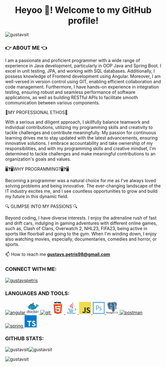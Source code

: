 <h1 align="center">Heyoo 👋! Welcome to my GitHub profile!</h1>
<p align="left"> <img src="https://komarev.com/ghpvc/?username=gustavsit&label=Profile%20views&color=0e75b6&style=flat" alt="gustavsit" /> </p>

<h3 align="left">👉 ABOUT ME 👈</h3>
<p>I am a passionate and proficient programmer with a wide range of experience in Java development, particularly in OOP Java and Spring Boot. I excel in unit testing, JPA, and working with SQL databases. Additionally, I possess knowledge of Frontend development using Angular. Moreover, I am well-versed in version control using GIT, enabling efficient collaboration and code management. Furthermore, I have hands-on experience in integration testing, ensuring robust and seamless performance of software applications, as well as building RESTful APIs to facilitate smooth communication between various components.</p>

🤝MY PROFESSIONAL ETHOS🤝 
<p>With a serious and diligent approach, I skillfully balance teamwork and individual contributions, utilizing my programming skills and creativity to tackle challenges and contribute meaningfully. My passion for continuous learning drives me to stay updated with the latest advancements, ensuring innovative solutions. I embrace accountability and take ownership of my responsibilities, and with my programming skills and creative mindset, I'm determined to tackle challenges and make meaningful contributions to an organization's goals and values.</p>

🖥️❓🖥️WHY PROGRAMMING?🖥️❓🖥️ 
<p>Becoming a programmer was a natural choice for me as I've always loved solving problems and being innovative. The ever-changing landscape of the IT industry excites me, and I see countless opportunities to grow and build my future in this dynamic field.</p>

🔍 GLIMPSE INTO MY PASSIONS 🔍
<p>Beyond coding, I have diverse interests. I enjoy the adrenaline rush of fast and drift cars, indulging in gaming adventures with different online games, such as, Clash of Clans, Overwatch 2, NHL23, FIFA23, being active in sports like floorball and going to the gym. When I'm winding down, I enjoy also watching movies, especially, documentaries, comedies and horror, or sports.</p>

📫 How to reach me **gustavs.petris98@gmail.com**

<h3 align="left">CONNECT WITH ME:</h3>
<p align="left">
<a href="https://linkedin.com/in/gustavspetris" target="blank"><img align="center" src="https://raw.githubusercontent.com/rahuldkjain/github-profile-readme-generator/master/src/images/icons/Social/linked-in-alt.svg" alt="gustavspetris" height="30" width="40" /></a>
</p>

<h3 align="left">LANGUAGES AND TOOLS:</h3>
<p align="left"> <a href="https://angular.io" target="_blank" rel="noreferrer"> <img src="https://angular.io/assets/images/logos/angular/angular.svg" alt="angular" width="40" height="40"/> </a> <a href="https://www.docker.com/" target="_blank" rel="noreferrer"> <img src="https://raw.githubusercontent.com/devicons/devicon/master/icons/docker/docker-original-wordmark.svg" alt="docker" width="40" height="40"/> </a> <a href="https://git-scm.com/" target="_blank" rel="noreferrer"> <img src="https://www.vectorlogo.zone/logos/git-scm/git-scm-icon.svg" alt="git" width="40" height="40"/> </a> <a href="https://www.w3.org/html/" target="_blank" rel="noreferrer"> <img src="https://raw.githubusercontent.com/devicons/devicon/master/icons/html5/html5-original-wordmark.svg" alt="html5" width="40" height="40"/> </a> <a href="https://www.java.com" target="_blank" rel="noreferrer"> <img src="https://raw.githubusercontent.com/devicons/devicon/master/icons/java/java-original.svg" alt="java" width="40" height="40"/> </a> <a href="https://developer.mozilla.org/en-US/docs/Web/JavaScript" target="_blank" rel="noreferrer"> <img src="https://raw.githubusercontent.com/devicons/devicon/master/icons/javascript/javascript-original.svg" alt="javascript" width="40" height="40"/> </a> <a href="https://www.photoshop.com/en" target="_blank" rel="noreferrer"> <img src="https://raw.githubusercontent.com/devicons/devicon/master/icons/photoshop/photoshop-line.svg" alt="photoshop" width="40" height="40"/> </a> <a href="https://www.postgresql.org" target="_blank" rel="noreferrer"> <img src="https://raw.githubusercontent.com/devicons/devicon/master/icons/postgresql/postgresql-original-wordmark.svg" alt="postgresql" width="40" height="40"/> </a> <a href="https://postman.com" target="_blank" rel="noreferrer"> <img src="https://www.vectorlogo.zone/logos/getpostman/getpostman-icon.svg" alt="postman" width="40" height="40"/> </a> <a href="https://spring.io/" target="_blank" rel="noreferrer"> <img src="https://www.vectorlogo.zone/logos/springio/springio-icon.svg" alt="spring" width="40" height="40"/> </a> <a href="https://www.typescriptlang.org/" target="_blank" rel="noreferrer"> <img src="https://raw.githubusercontent.com/devicons/devicon/master/icons/typescript/typescript-original.svg" alt="typescript" width="40" height="40"/> </a> </p>

<h3 align="left">GITHUB STATS:</h3>

<p><img align="left" src="https://github-readme-streak-stats.herokuapp.com/?user=gustavsit&" alt="gustavsit" /></p>


<p>&nbsp;<img align="left" src="https://github-readme-stats.vercel.app/api?username=gustavsit&show_icons=true&locale=en" alt="gustavsit" /></p>


<p><img align="left" src="https://github-readme-stats.vercel.app/api/top-langs?username=gustavsit&show_icons=true&locale=en&layout=compact" alt="gustavsit" /></p>






